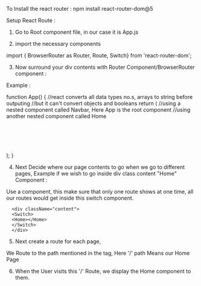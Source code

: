 


To Install the react router : npm install react-router-dom@5

Setup React Route :

1. Go to Root component file, in our case it is App.js

2. import the necessary components 

  import { BrowserRouter as Router, Route, Switch} from 'react-router-dom';

3. Now surround your div contents with Router Component/BrowserRouter component : 

Example :

function App() {
  //react converts all data types no.s, arrays to string before outputing
  //but it can't convert objects and booleans
  return (
    //using a nested component called Navbar, Here App is the root component
    //using another nested component called Home
    <Router>
    <div className="App">
      <Navbar />    
      <div className="content">
      <Home></Home>      
      <h1></h1>
      </div>
    </div>
    </Router>
  );
}

4. Next Decide where our page contents to go when we go to different pages, Example if we wish to go inside div class content "Home" Component :

      <div className="content">
      <Home></Home>      
      </div>

Use a <Switch></Switch> component, this make sure that only one route shows at one time, all our routes would get inside this switch component.

      <div className="content">
      <Switch>
      <Home></Home>   
      </Switch>   
      </div>

5. Next create a route for each page, 

      <div className="content">
      <Switch>
        <Route path='/'> 
      </Route> 
      </Switch>   
      </div>

We Route to the path mentioned in the tag, Here '/' path Means our Home Page

6. When the User visits this '/' Route, we display the Home component to them.
      <div className="content">
      <Switch>
        <Route path='/'>
      <Home /> 
      </Route> 
      </Switch>   
      </div>


